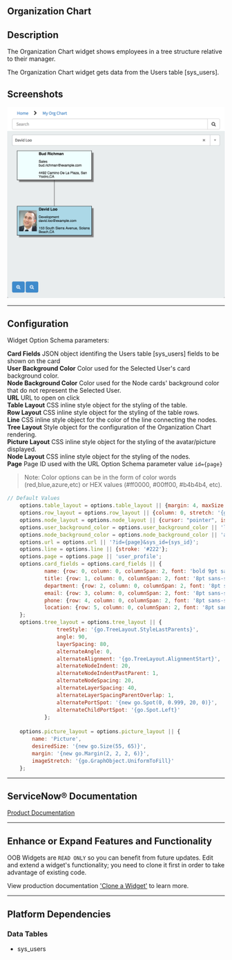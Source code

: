 ##  Organization Chart

## Description

The Organization Chart widget shows employees in a tree structure relative to their manager.

The Organization Chart widget gets data from the Users table [sys_users].

## Screenshots
![alt text](../images/WidgetOrgChart.png "Widget Organization Chart")

---
## Configuration

Widget Option Schema parameters:

**Card Fields** JSON object identifing the Users table [sys_users] fields to be shown on the card<br/>
**User Background Color** Color used for the Selected User's card background color.<br/>
**Node Background Color** Color used for the Node cards' background color that do not represent the Selected User.<br/>
**URL** URL to open on click<br/>
**Table Layout** CSS inline style object for the styling of the table.<br/>
**Row Layout** CSS inline style object for the styling of the table rows.<br/>
**Line** CSS inline style object for the color of the line connecting the nodes.<br/>
**Tree Layout** Style object for the configuration of the Organization Chart rendering.<br/>
**Picture Layout** CSS inline style object for the styling of the avatar/picture displayed.<br/>
**Node Layout** CSS inline style object for the styling of the nodes.<br/>
**Page** Page ID used with the URL Option Schema parameter value `id={page}`<br/>

> Note: Color options can be in the form of color words (red,blue,azure,etc) or HEX values (#ff0000, #00ff00, #b4b4b4, etc).

```javascript 
// Default Values
	options.table_layout = options.table_layout || {margin: 4, maxSize: '{new go.Size(180, NaN)}'}
	options.row_layout = options.row_layout || {column: 0, stretch: '{go.GraphObject.Horizontal}', alignment: '{go.Spot.Left}'};
	options.node_layout = options.node_layout || {cursor: "pointer", isShadowed: true}
	options.user_background_color = options.user_background_color || 'lightblue';
	options.node_background_color = options.node_background_color || 'azure';
	options.url = options.url || '?id={page}&sys_id={sys_id}';
	options.line = options.line || {stroke: '#222'};
	options.page = options.page || 'user_profile';
	options.card_fields = options.card_fields || {
			name: {row: 0, column: 0, columnSpan: 2, font: 'bold 9pt sans-serif', alignment: '{go.Spot.Top}',  maxSize: '{new go.Size(160, NaN)}'},
			title: {row: 1, column: 0, columnSpan: 2, font: '8pt sans-serif'},
			department: {row: 2, column: 0, columnSpan: 2, font: '8pt sans-serif'},
			email: {row: 3, column: 0, columnSpan: 2, font: '8pt sans-serif'},
			phone: {row: 4, column: 0, columnSpan: 2, font: '8pt sans-serif'},
			location: {row: 5, column: 0, columnSpan: 2, font: '8pt sans-serif'}
	};
	options.tree_layout = options.tree_layout || {
				treeStyle: '{go.TreeLayout.StyleLastParents}',
				angle: 90,
				layerSpacing: 80,
				alternateAngle: 0,
				alternateAlignment: '{go.TreeLayout.AlignmentStart}',
				alternateNodeIndent: 20,
				alternateNodeIndentPastParent: 1,
				alternateNodeSpacing: 20,
				alternateLayerSpacing: 40,
				alternateLayerSpacingParentOverlap: 1,
				alternatePortSpot: '{new go.Spot(0, 0.999, 20, 0)}',
				alternateChildPortSpot: '{go.Spot.Left}'
			};

	options.picture_layout = options.picture_layout || {
		name: 'Picture',
		desiredSize: '{new go.Size(55, 65)}',
		margin: '{new go.Margin(2, 2, 2, 6)}',
		imageStretch: '{go.GraphObject.UniformToFill}'
	};
```
---
## ServiceNow® Documentation
[Product Documentation](https://docs.servicenow.com/search?q=Organization+Chart+widget) 

---
## Enhance or Expand Features and Functionality

OOB Widgets are `READ ONLY` so you can benefit from future updates. Edit and extend a widget's functionality; you need to clone it first in order to take advantage of existing code.

View production documentation ['Clone a Widget'](https://docs.servicenow.com/search?q=Clone+a+Widget) to learn more.


---
## Platform Dependencies

### Data Tables
* sys_users

